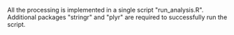 All the processing is implemented in a single script "run_analysis.R". Additional packages "stringr" and "plyr" are required to successfully run the script.


